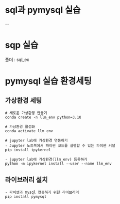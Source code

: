 # sql과 pymysql 실습
--
# sqp 실습
폴더 : sql_ex

# pymysql 실습 환경세팅
## 가상환경 세팅
```
# 새로운 가상환경 만들기
conda create -n llm_env python=3.10

# 가상환경 활성화
conda activate llm_env

# jupyter lab에 가상환경 연동하기
- Jupyter 노트북에서 파이썬 코드를 실행할 수 있는 파이썬 커널
pip install ipykernel

- jupyter lab에 가상환경(llm_env) 등록하기
python -m ipykernel install --user --name llm_env
```
## 라이브러리 설치
```
- 파이썬과 mysql 연동하기 위한 라이브러리
pip install pymysql
```
